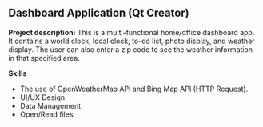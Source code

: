 ## Dashboard Application (Qt Creator)

**Project description:** This is a multi-functional home/office dashboard app. 
It contains a world clock, local clock, to-do list, photo display, and weather display. The user can also enter a zip code to see the weather information in that specified area.

**Skills**
- The use of OpenWeatherMap API and Bing Map API (HTTP Request).
- UI/UX Design  
- Data Management
- Open/Read files
